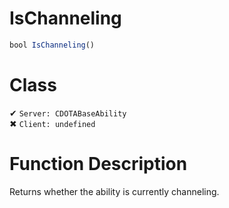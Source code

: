 # IsChanneling
```js
bool IsChanneling()
```
# Class
✔ `Server: CDOTABaseAbility`  
✖ `Client: undefined`  

# Function Description
Returns whether the ability is currently channeling.
